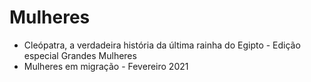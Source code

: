 # Mulheres

* Cleópatra, a verdadeira história da última rainha do Egipto - Edição especial Grandes Mulheres
* Mulheres em migração - Fevereiro 2021